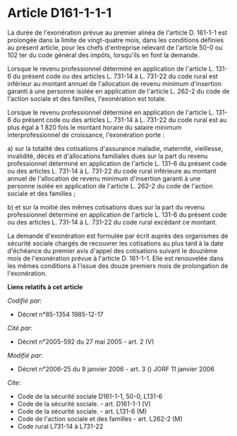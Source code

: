 # Article D161-1-1-1

La durée de l'exonération prévue au premier alinéa de l'article D. 161-1-1 est prolongée dans la limite de vingt-quatre mois,
dans les conditions définies au présent article, pour les chefs d'entreprise relevant de l'article 50-0 ou 102 ter du code
général des impôts, lorsqu'ils en font la demande.

Lorsque le revenu professionnel déterminé en application de l'article L. 131-6 du présent code ou des articles L. 731-14 à L.
731-22 du code rural est inférieur au montant annuel de l'allocation de revenu minimum d'insertion garanti à une personne
isolée en application de l'article L. 262-2 du code de l'action sociale et des familles, l'exonération est totale.

Lorsque le revenu professionnel déterminé en application de l'article L. 131-6 du présent code ou des articles L. 731-14 à L.
731-22 du code rural est au plus égal à 1 820 fois le montant horaire du salaire minimum interprofessionnel de croissance,
l'exonération porte :

a) sur la totalité des cotisations d'assurance maladie, maternité, vieillesse, invalidité, décès et d'allocations familiales
dues sur la part du revenu professionnel déterminé en application de l'article L. 131-6 du présent code ou des articles L.
731-14 à L. 731-22 du code rural inférieure au montant annuel de l'allocation de revenu minimum d'insertion garanti à une
personne isolée en application de l'article L. 262-2 du code de l'action sociale et des familles ;

b) et sur la moitié des mêmes cotisations dues sur la part du revenu professionnel déterminé en application de l'article L.
131-6 du présent code ou des articles L. 731-14 à L. 731-22 du code rural excédant ce montant.

La demande d'exonération est formulée par écrit auprès des organismes de sécurité sociale chargés de recouvrer les
cotisations au plus tard à la date d'échéance du premier avis d'appel des cotisations suivant le douzième mois de
l'exonération prévue à l'article D. 161-1-1. Elle est renouvelée dans les mêmes conditions à l'issue des douze premiers mois
de prolongation de l'exonération.

**Liens relatifs à cet article**

_Codifié par_:

  - Décret n°85-1354 1985-12-17

_Cité par_:

  - Décret n°2005-592 du 27 mai 2005 - art. 2 (V)

_Modifié par_:

  - Décret n°2006-25 du 9 janvier 2006 - art. 3 () JORF 11 janvier 2006

_Cite_:

  - Code de la sécurité sociale D161-1-1, 50-0, L131-6
  - Code de la sécurité sociale. - art. D161-1-1 (V)
  - Code de la sécurité sociale. - art. L131-6 (M)
  - Code de l'action sociale et des familles - art. L262-2 (M)
  - Code rural L731-14 à L731-22
